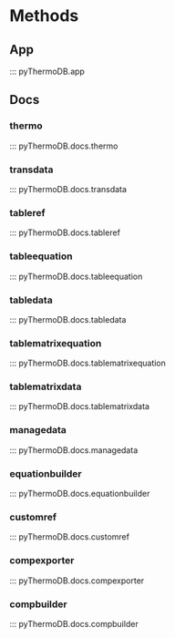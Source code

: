 # Methods

## App

::: pyThermoDB.app

## Docs

### thermo

::: pyThermoDB.docs.thermo

### transdata

::: pyThermoDB.docs.transdata

### tableref

::: pyThermoDB.docs.tableref

### tableequation

::: pyThermoDB.docs.tableequation

### tabledata

::: pyThermoDB.docs.tabledata

### tablematrixequation

::: pyThermoDB.docs.tablematrixequation

### tablematrixdata

::: pyThermoDB.docs.tablematrixdata

### managedata

::: pyThermoDB.docs.managedata

### equationbuilder

::: pyThermoDB.docs.equationbuilder

### customref

::: pyThermoDB.docs.customref

### compexporter

::: pyThermoDB.docs.compexporter

### compbuilder

::: pyThermoDB.docs.compbuilder